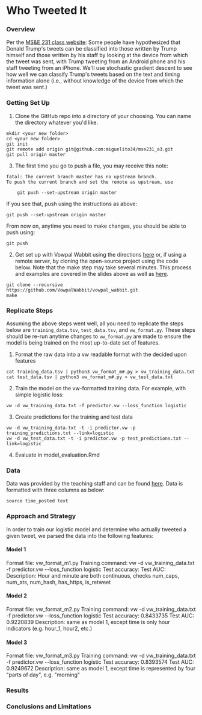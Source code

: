 # Who Tweeted It

### Overview
Per the [MS&E 231 class website](https://5harad.com/mse231/#hw3): Some people have hypothesized that Donald Trump's tweets can be classified into those written by Trump himself and those written by his staff by looking at the device from which the tweet was sent, with Trump tweeting from an Android phone and his staff tweeting from an iPhone. We'll use stochastic gradient descent to see how well we can classify Trump's tweets based on the text and timing information alone (i.e., without knowledge of the device from which the tweet was sent.)

### Getting Set Up
1. Clone the GitHub repo into a directory of your choosing. You can name the directory whatever you'd like.
```
mkdir <your new folder>
cd <your new folder>
git init
git remote add origin git@github.com:miguelito34/mse231_a3.git
git pull origin master
```

3. The first time you go to push a file, you may receive this note:
```
fatal: The current branch master has no upstream branch.
To push the current branch and set the remote as upstream, use

    git push --set-upstream origin master
```

If you see that, push using the instructions as above:
```
git push --set-upstream origin master
```

From now on, anytime you need to make changes, you should be able to push using:
```
git push
```

2. Get set up with Vowpal Wabbit using the directions [here](https://docs.google.com/presentation/d/1OTrzdWq1WIGCayPYzANng3hb9FDALtBmJS8hBwPA5To/edit#slide=id.g26dc8f6064_0_0) or, if using a remote server, by cloning the open-source project using the code below. Note that the make step may take several minutes. This process and examples are covered in the slides above as well as [here](https://vowpalwabbit.org/tutorials.html).
```
git clone --recursive https://github.com/VowpalWabbit/vowpal_wabbit.git
make
```

### Replicate Steps
Assuming the above steps went well, all you need to replicate the steps below are `training_data.tsv`, `test_data.tsv`, and `vw_format.py`. These steps should be re-run anytime changes to `vw_format.py` are made to ensure the model is being trained on the most up-to-date set of features.

1. Format the raw data into a vw readable format with the decided upon features
```
cat training_data.tsv | python3 vw_format_m#.py > vw_training_data.txt
cat test_data.tsv | python3 vw_format_m#.py > vw_test_data.txt
```

2. Train the model on the vw-formatted training data. For example, with simple logistic loss:
```
vw -d vw_training_data.txt -f predictor.vw --loss_function logistic
```

3. Create predictions for the training and test data
```
vw -d vw_training_data.txt -t -i predictor.vw -p training_predictions.txt --link=logistic
vw -d vw_test_data.txt -t -i predictor.vw -p test_predictions.txt --link=logistic
```

4. Evaluate in model_evaluation.Rmd


### Data
Data was provided by the teaching staff and can be found [here](https://5harad.com/mse231/assets/trump_data.tsv). Data is formatted with three columns as below:
```
source time_posted text
```

### Approach and Strategy
In order to train our logistic model and determine who actually tweeted a given tweet, we parsed the data into the following features:

#### Model 1
Format file: vw_format_m1.py
Training command: vw -d vw_training_data.txt -f predictor.vw --loss_function logistic
Test accuracy: 
Test AUC: 
Description: Hour and minute are both continuous, checks num_caps, num_ats, num_hash, has_https, is_retweet

#### Model 2
Format file: vw_format_m2.py
Training command: vw -d vw_training_data.txt -f predictor.vw --loss_function logistic
Test accuracy: 0.8433735
Test AUC: 0.9220839
Description: same as model 1, except time is only hour indicators (e.g. hour_1, hour2, etc.)

#### Model 3
Format file: vw_format_m3.py
Training command: vw -d vw_training_data.txt -f predictor.vw --loss_function logistic
Test accuracy: 0.8393574
Test AUC: 0.9249672
Description: same as model 1, except time is represented by four "parts of day", e.g. "morning" 


### Results

### Conclusions and Limitations
